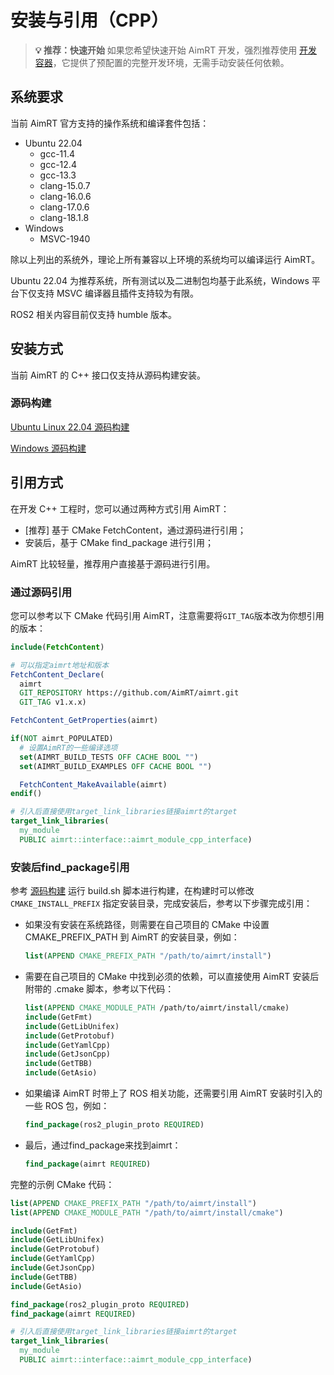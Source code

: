 
# 安装与引用（CPP）

> **💡 推荐：快速开始**
> 如果您希望快速开始 AimRT 开发，强烈推荐使用 [开发容器](devcontainer.md)，它提供了预配置的完整开发环境，无需手动安装任何依赖。

## 系统要求

当前 AimRT 官方支持的操作系统和编译套件包括：
- Ubuntu 22.04
  - gcc-11.4
  - gcc-12.4
  - gcc-13.3
  - clang-15.0.7
  - clang-16.0.6
  - clang-17.0.6
  - clang-18.1.8
- Windows
  - MSVC-1940

除以上列出的系统外，理论上所有兼容以上环境的系统均可以编译运行 AimRT。

Ubuntu 22.04 为推荐系统，所有测试以及二进制包均基于此系统，Windows 平台下仅支持 MSVC 编译器且插件支持较为有限。

ROS2 相关内容目前仅支持 humble 版本。

## 安装方式

当前 AimRT 的 C++ 接口仅支持从源码构建安装。

### 源码构建

[Ubuntu Linux 22.04 源码构建](build_from_source_ubuntu.md)

[Windows 源码构建](build_from_source_windows.md)

## 引用方式

在开发 C++ 工程时，您可以通过两种方式引用 AimRT：
- [推荐] 基于 CMake FetchContent，通过源码进行引用；
- 安装后，基于 CMake find_package 进行引用；

AimRT 比较轻量，推荐用户直接基于源码进行引用。

### 通过源码引用

您可以参考以下 CMake 代码引用 AimRT，注意需要将`GIT_TAG`版本改为你想引用的版本：
```cmake
include(FetchContent)

# 可以指定aimrt地址和版本
FetchContent_Declare(
  aimrt
  GIT_REPOSITORY https://github.com/AimRT/aimrt.git
  GIT_TAG v1.x.x)

FetchContent_GetProperties(aimrt)

if(NOT aimrt_POPULATED)
  # 设置AimRT的一些编译选项
  set(AIMRT_BUILD_TESTS OFF CACHE BOOL "")
  set(AIMRT_BUILD_EXAMPLES OFF CACHE BOOL "")

  FetchContent_MakeAvailable(aimrt)
endif()

# 引入后直接使用target_link_libraries链接aimrt的target
target_link_libraries(
  my_module
  PUBLIC aimrt::interface::aimrt_module_cpp_interface)
```

### 安装后find_package引用

参考 [源码构建](build_from_source_ubuntu.md) 运行 build.sh 脚本进行构建，在构建时可以修改 `CMAKE_INSTALL_PREFIX` 指定安装目录，完成安装后，参考以下步骤完成引用：
- 如果没有安装在系统路径，则需要在自己项目的 CMake 中设置 CMAKE_PREFIX_PATH 到 AimRT 的安装目录，例如：
  ```cmake
  list(APPEND CMAKE_PREFIX_PATH "/path/to/aimrt/install")
  ```
- 需要在自己项目的 CMake 中找到必须的依赖，可以直接使用 AimRT 安装后附带的 .cmake 脚本，参考以下代码：
  ```cmake
  list(APPEND CMAKE_MODULE_PATH /path/to/aimrt/install/cmake)
  include(GetFmt)
  include(GetLibUnifex)
  include(GetProtobuf)
  include(GetYamlCpp)
  include(GetJsonCpp)
  include(GetTBB)
  include(GetAsio)
  ```
- 如果编译 AimRT 时带上了 ROS 相关功能，还需要引用 AimRT 安装时引入的一些 ROS 包，例如：
  ```cmake
  find_package(ros2_plugin_proto REQUIRED)
  ```
- 最后，通过find_package来找到aimrt：
  ```cmake
  find_package(aimrt REQUIRED)
  ```


完整的示例 CMake 代码：
```cmake
list(APPEND CMAKE_PREFIX_PATH "/path/to/aimrt/install")
list(APPEND CMAKE_MODULE_PATH "/path/to/aimrt/install/cmake")

include(GetFmt)
include(GetLibUnifex)
include(GetProtobuf)
include(GetYamlCpp)
include(GetJsonCpp)
include(GetTBB)
include(GetAsio)

find_package(ros2_plugin_proto REQUIRED)
find_package(aimrt REQUIRED)

# 引入后直接使用target_link_libraries链接aimrt的target
target_link_libraries(
  my_module
  PUBLIC aimrt::interface::aimrt_module_cpp_interface)
```
